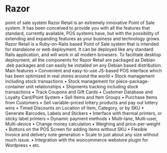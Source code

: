 # Razor
point of sale system
Razor Retail is an extremely innovative Point of Sale system. It has been conceived to provide you with all the features that standard, currently available, POS systems have, but with the possibility of extending and expanding features as your business and technology grows.
Razor Retail is a Ruby-on-Rails based Point of Sale system that is intended for standalone or web deployment. It can be deployed like any standard Rails application, and will work in all modern browsers.
To facilitate desktop deployment, all the components for Razor Retail are packaged as Debian .deb packages and can easily be installed on any Debian based distribution.
Main features
•	Convenient and easy-to-use JS-based POS interface which has been optimized in real stores around the world
•	Stock management including stock transactions
•	Stock management for piece-package-container unit relationships
•	Shipments tracking including stock transactions
•	Track Coupons and Gift Cards
•	Customer Database and Loyalty Card/Point System
•	Sell Items and Item Groups
•	Purchase Items from Customers
•	Sell variable-priced lottery products and pay out lottery wins
•	Timed Discounts on Location of Item, Category, or by SKU
•	Generate Barcodes, Labels and Stickers
•	Interface with thermal printers, or sticky label printers
•	Dynamic payment methods
•	Multi-lane, Multi-user, Multi-device
•	Change money calculation
•	Weighing and price-per-weight
•	Buttons on the POS Screen for adding items without SKU
•	Flexible Invoice and delivery note generation
•	Scale to just about any size without much issue.
•	Integration with the woocommerce webstore plugin for Wordpress
•	etc.



